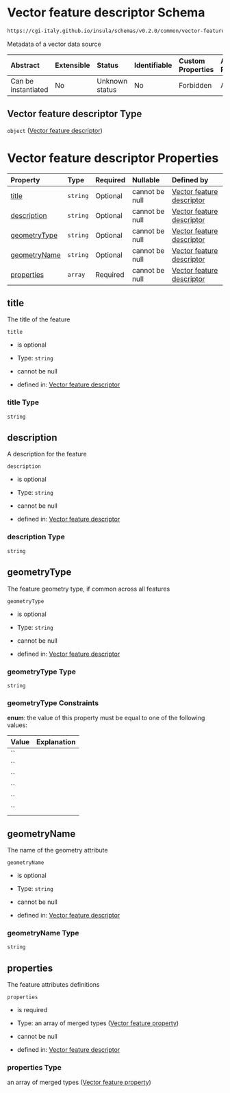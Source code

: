 # Vector feature descriptor Schema

```txt
https://cgi-italy.github.io/insula/schemas/v0.2.0/common/vector-feature-descriptor.schema.json
```

Metadata of a vector data source

| Abstract            | Extensible | Status         | Identifiable | Custom Properties | Additional Properties | Access Restrictions | Defined In                                                                                                           |
| :------------------ | :--------- | :------------- | :----------- | :---------------- | :-------------------- | :------------------ | :------------------------------------------------------------------------------------------------------------------- |
| Can be instantiated | No         | Unknown status | No           | Forbidden         | Allowed               | none                | [vector-feature-descriptor.schema.json](schemas/common/vector-feature-descriptor.schema.json) |

## Vector feature descriptor Type

`object` ([Vector feature descriptor](vector-feature-descriptor.md))

# Vector feature descriptor Properties

| Property                      | Type     | Required | Nullable       | Defined by                                                                                                                                                                                                      |
| :---------------------------- | :------- | :------- | :------------- | :-------------------------------------------------------------------------------------------------------------------------------------------------------------------------------------------------------------- |
| [title](#title)               | `string` | Optional | cannot be null | [Vector feature descriptor](vector-feature-descriptor-properties-title.md)                   |
| [description](#description)   | `string` | Optional | cannot be null | [Vector feature descriptor](vector-feature-descriptor-properties-description.md)       |
| [geometryType](#geometrytype) | `string` | Optional | cannot be null | [Vector feature descriptor](vector-feature-descriptor-properties-geometrytype.md)     |
| [geometryName](#geometryname) | `string` | Optional | cannot be null | [Vector feature descriptor](vector-feature-descriptor-properties-geometryname.md)     |
| [properties](#properties)     | `array`  | Required | cannot be null | [Vector feature descriptor](vector-feature-descriptor-properties-feature-attributes.md) |

## title

The title of the feature

`title`

* is optional

* Type: `string`

* cannot be null

* defined in: [Vector feature descriptor](vector-feature-descriptor-properties-title.md)

### title Type

`string`

## description

A description for the feature

`description`

* is optional

* Type: `string`

* cannot be null

* defined in: [Vector feature descriptor](vector-feature-descriptor-properties-description.md)

### description Type

`string`

## geometryType

The feature geometry type, if common across all features

`geometryType`

* is optional

* Type: `string`

* cannot be null

* defined in: [Vector feature descriptor](vector-feature-descriptor-properties-geometrytype.md)

### geometryType Type

`string`

### geometryType Constraints

**enum**: the value of this property must be equal to one of the following values:

| Value               | Explanation |
| :------------------ | :---------- |
| ``           |             |
| ``      |             |
| ``      |             |
| `` |             |
| ``         |             |
| ``    |             |

## geometryName

The name of the geometry attribute

`geometryName`

* is optional

* Type: `string`

* cannot be null

* defined in: [Vector feature descriptor](vector-feature-descriptor-properties-geometryname.md)

### geometryName Type

`string`

## properties

The feature attributes definitions

`properties`

* is required

* Type: an array of merged types ([Vector feature property](vector-feature-property.md))

* cannot be null

* defined in: [Vector feature descriptor](vector-feature-descriptor-properties-feature-attributes.md)

### properties Type

an array of merged types ([Vector feature property](vector-feature-property.md))
